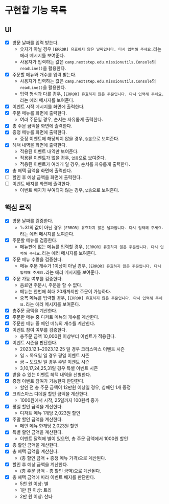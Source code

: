 # 구현할 기능 목록
## UI
* [x] 방문 날짜를 입력 받는다.
  * 숫자가 아닐 경우 `[ERROR] 유효하지 않은 날짜입니다. 다시 입력해 주세요.`라는 에러 메시지를 보여준다.
  * 사용자가 입력하는 값은 `camp.nextstep.edu.missionutils.Console`의 `readLine()`을 활용한다.
* [x] 주문할 메뉴와 개수를 입력 받는다.
  * 사용자가 입력하는 값은 `camp.nextstep.edu.missionutils.Console`의 `readLine()`을 활용한다.
  * 입력 형식과 다를 경우, `[ERROR] 유효하지 않은 주문입니다. 다시 입력해 주세요.`라는 에러 메시지를 보여준다.
* [x] 이벤트 시작 메시지를 화면에 출력한다.
* [x] 주문 메뉴를 화면에 출력한다.
  * 여러 주문일 경우, 순서는 자유롭게 출력한다.
* [x] 총 주문 금액을 화면에 출력한다.
* [x] 증정 메뉴를 화면에 출력한다.
  * 증정 이벤트에 해당되지 않을 경우, `없음`으로 보여준다.
* [x] 헤택 내역을 화면에 출력한다.
  * 적용된 이벤트 내역만 보여준다.
  * 적용된 이벤트가 없을 경우, `없음`으로 보여준다.
  * 적용된 이벤트가 여러개 일 경우, 순서를 자유롭게 출력한다.
* [x] 총 헤택 금액을 화면에 출력한다.
* [ ] 할인 후 예상 금액을 화면에 출력한다.
* [ ] 이벤트 배지를 화면에 출력한다.
  * 이벤트 배지가 부여되지 않는 경우, `없음`으로 보여준다.

## 핵심 로직
* [x] 방문 날짜를 검증한다.
  * 1~31의 값이 아닌 경우 `[ERROR] 유효하지 않은 날짜입니다. 다시 입력해 주세요.`라는 에러 메시지를 보여준다.
* [x] 주문할 메뉴를 검증한다.
  * 메뉴판에 없는 메뉴를 입력할 경우, `[ERROR] 유효하지 않은 주문입니다. 다시 입력해 주세요.`라는 에러 메시지를 보여준다.
* [x] 주문 메뉴 수량을 검증한다.
  * 메뉴 주문 개수가 1이상이 아닐 경우, `[ERROR] 유효하지 않은 주문입니다. 다시 입력해 주세요.`라는 에러 메시지를 보여준다.
* [x] 주문 가능 여부를 검증한다.
  * 음료만 주문시, 주문을 할 수 없다.
  * 메뉴는 한번에 최대 20개까지만 주문이 가능하다.
  * 중복 메뉴를 입력할 경우, `[ERROR] 유효하지 않은 주문입니다. 다시 입력해 주세요.`라는 에러 메시지를 보여준다.
* [x] 총주문 금액을 계산한다.
* [x] 주문한 메뉴 중 디저트 메뉴의 개수를 계산한다.
* [x] 주문한 메뉴 중 메인 메뉴의 개수를 계산한다.
* [x] 이벤트 참여 여부를 검증한다.
  * 총주문 금액 10,000원 이상부터 이벤트가 적용된다.
* [x] 이벤트 시즌을 판단한다.
  * 2023.12.1~2023.12.25 일 경우 크리스마스 이벤트 시즌
  * 일 ~ 목요일 일 경우 평일 이벤트 시즌
  * 금 ~ 토요일 일 경우 주말 이벤트 시즌
  * 3,10,17,24,25,31일 경우 특별 이벤트 시즌
* [x] 받을 수 있는 이벤트 혜택 내역을 선별한다.
* [x] 증정 이벤트 참여가 가능한지 판단한다.
  * 할인 전 총 주문 금액이 12만원 이상일 경우, 샴페인 1개 증정
* [x] 크리스마스 디데일 할인 금액을 계산한다.
  * 1000원에서 시작, 25일까지 100원씩 증가
* [x] 평일 할인 금액을 계산한다.
  * 디저트 메뉴 1개당 2,023원 할인
* [x] 주말 할인 금액을 계산한다.
  * 메인 메뉴 한개당 2,023원 할인
* [x] 특별 할인 금액을 계산한다.
  * 이벤트 달력에 별이 있으면, 총 주문 금액에서 1000원 할인
* [x] 총 할인 금액을 계산한다.
* [x] 총 혜택 금액을 계산한다.
  * (총 할인 금액 + 증정 메뉴 가격)으로 계산된다.
* [x] 할인 후 예상 금액을 계산한다.
  * (총 주문 금액 - 총 할인 금액)으로 계산된다.
* [x] 총 혜택 금액에 따라 이벤트 배지를 판단한다.
  * 5천 원 이상: 별
  * 1만 원 이상: 트리
  * 2만 원 이상: 산타
